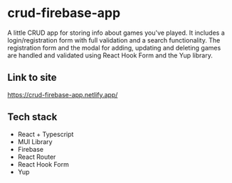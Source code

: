 # crud-firebase-app
A little CRUD app for storing info about games you've played.
It includes a login/registration form with full validation and a search functionality.
The registration form and the modal for adding, updating and deleting games are handled and validated using React Hook Form and the Yup library.

## Link to site
https://crud-firebase-app.netlify.app/

## Tech stack
- React + Typescript
- MUI Library
- Firebase
- React Router
- React Hook Form
- Yup
